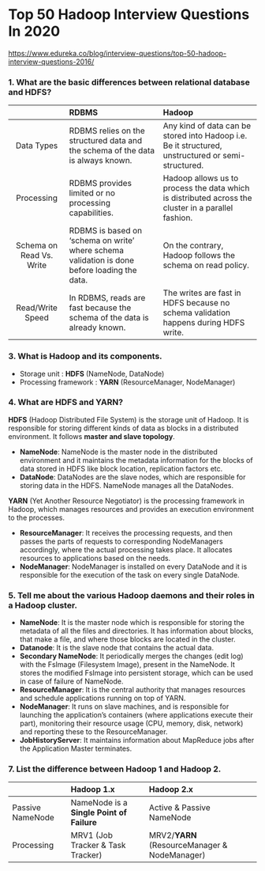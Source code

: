 # Top 50 Hadoop Interview Questions In 2020

https://www.edureka.co/blog/interview-questions/top-50-hadoop-interview-questions-2016/

### 1. What are the basic differences between relational database and HDFS?

|                         | RDBMS   | Hadoop  |
| :---:                   | :---    | :---    |
|Data Types               |RDBMS relies on the structured data and the schema of the data is always known.|Any kind of data can be stored into Hadoop i.e. Be it structured, unstructured or semi-structured.|
|Processing               |RDBMS provides limited or no processing capabilities.|Hadoop allows us to process the data which is distributed across the cluster in a parallel fashion.|
|Schema on Read Vs. Write |RDBMS is based on ‘schema on write’ where schema validation is done before loading the data.|On the contrary, Hadoop follows the schema on read policy.|
|Read/Write Speed         |In RDBMS, reads are fast because the schema of the data is already known.|The writes are fast in HDFS because no schema validation happens during HDFS write.|


### 3. What is Hadoop and its components. 
- Storage unit : <b>HDFS</b> (NameNode, DataNode)
- Processing framework : <b>YARN</b> (ResourceManager, NodeManager)

### 4. What are HDFS and YARN?

<b>HDFS</b> (Hadoop Distributed File System) is the storage unit of Hadoop. 
It is responsible for storing different kinds of data as blocks in a distributed environment. 
It follows <b>master and slave topology</b>.

- <b>NameNode</b>: NameNode is the master node in the distributed environment and it maintains the metadata information for the blocks of data stored in HDFS like block location, replication factors etc.
- <b>DataNode</b>: DataNodes are the slave nodes, which are responsible for storing data in the HDFS. NameNode manages all the DataNodes.

<b>YARN</b> (Yet Another Resource Negotiator) is the processing framework in Hadoop, 
which manages resources and provides an execution environment to the processes.

- <b>ResourceManager</b>: It receives the processing requests, and then passes the parts of requests to corresponding NodeManagers accordingly, where the actual processing takes place. It allocates resources to applications based on the needs.
- <b>NodeManager</b>: NodeManager is installed on every DataNode and it is responsible for the execution of the task on every single DataNode.


### 5. Tell me about the various Hadoop daemons and their roles in a Hadoop cluster.
- <b>NameNode</b>: It is the master node which is responsible for storing the metadata of all the files and directories. It has information about blocks, that make a file, and where those blocks are located in the cluster.
- <b>Datanode</b>: It is the slave node that contains the actual data.
- <b>Secondary NameNode</b>: It periodically merges the changes (edit log) with the FsImage (Filesystem Image), present in the NameNode. It stores the modified FsImage into persistent storage, which can be used in case of failure of NameNode.
- <b>ResourceManager</b>: It is the central authority that manages resources and schedule applications running on top of YARN.
- <b>NodeManager</b>: It runs on slave machines, and is responsible for launching the application’s containers (where applications execute their part), monitoring their resource usage (CPU, memory, disk, network) and reporting these to the ResourceManager.
- <b>JobHistoryServer</b>: It maintains information about MapReduce jobs after the Application Master terminates.


### 7. List the difference between Hadoop 1 and Hadoop 2.

|                   | Hadoop 1.x                                  | Hadoop 2.x                                      |
| :---              | :---                                        | :---                                            |
| Passive NameNode  |NameNode is a <b>Single Point of Failure</b> |Active & Passive NameNode                        |
| Processing        |MRV1 (Job Tracker & Task Tracker)            |MRV2/<b>YARN</b> (ResourceManager & NodeManager) |



